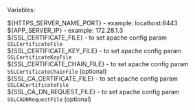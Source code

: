 Variables:

${HTTPS\_SERVER\_NAME\_PORT} - example: localhost:8443  
${APP\_SERVER\_IP} - example: 172.28.1.3  
${SSL\_CERTIFICATE\_FILE} - to set apache config param `SSLCertificateFile`  
${SSL\_CERTIFICATE\_KEY\_FILE} - to set apache config param `SSLCertificateKeyFile`  
${SSL\_CERTIFICATE\_CHAIN\_FILE} - to set apache config param `SSLCertificateChainFile` (optional)  
${SSL\_CA\_CERTIFICATE\_FILE} - to set apache config param `SSLCACertificateFile`  
${SSL\_CA\_DN\_REQUEST\_FILE} - to set apache config param `SSLCADNRequestFile` (optional)  